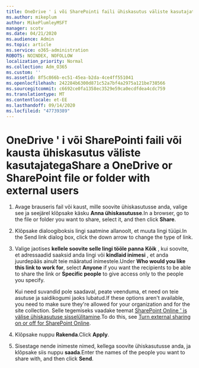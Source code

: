 ```yaml
---
title: OneDrive ' i või SharePointi faili ühiskasutus väliste kasutajatega
ms.author: mikeplum
author: MikePlumleyMSFT
manager: scotv
ms.date: 04/21/2020
ms.audience: Admin
ms.topic: article
ms.service: o365-administration
ROBOTS: NOINDEX, NOFOLLOW
localization_priority: Normal
ms.collection: Adm_O365
ms.custom: ''
ms.assetid: 8f5c866b-ec51-45ea-b2da-4ce4ff551041
ms.openlocfilehash: 242284b6300d871c52a7bf4a2975a121be738566
ms.sourcegitcommit: c6692ce0fa1358ec3529e59ca0ecdfdea4cdc759
ms.translationtype: MT
ms.contentlocale: et-EE
ms.lasthandoff: 09/14/2020
ms.locfileid: "47739389"
---
```

# <a name="share-a-onedrive-or-sharepoint-file-or-folder-with-external-users"></a><span data-ttu-id="c2a86-102">OneDrive ' i või SharePointi faili või kausta ühiskasutus väliste kasutajatega</span><span class="sxs-lookup"><span data-stu-id="c2a86-102">Share a OneDrive or SharePoint file or folder with external users</span></span>

1. <span data-ttu-id="c2a86-103">Avage brauseris fail või kaust, mille soovite ühiskasutusse anda, valige see ja seejärel klõpsake käsku **Anna ühiskasutusse**.</span><span class="sxs-lookup"><span data-stu-id="c2a86-103">In a browser, go to the file or folder you want to share, select it, and then click **Share**.</span></span>
    
2. <span data-ttu-id="c2a86-104">Klõpsake dialoogiboksis lingi saatmine allanoolt, et muuta lingi tüüpi.</span><span class="sxs-lookup"><span data-stu-id="c2a86-104">In the Send link dialog box, click the down arrow to change the type of link.</span></span>
    
3. <span data-ttu-id="c2a86-105">Valige jaotises **kellele soovite selle lingi tööle panna** **Kõik** , kui soovite, et adressaadid saaksid anda lingi või **kindlaid inimesi** , et anda juurdepääs ainult teie määratud inimestele.</span><span class="sxs-lookup"><span data-stu-id="c2a86-105">Under **Who would you like this link to work for**, select **Anyone** if you want the recipients to be able to share the link or **Specific people** to give access only to the people you specify.</span></span> 
    
    <span data-ttu-id="c2a86-106">Kui need suvandid pole saadaval, peate veenduma, et need on teie asutuse ja saidikogumi jaoks lubatud.</span><span class="sxs-lookup"><span data-stu-id="c2a86-106">If these options aren't available, you need to make sure they're allowed for your organization and for the site collection.</span></span> <span data-ttu-id="c2a86-107">Selle tegemiseks vaadake teemat [SharePoint Online ' is välise ühiskasutuse sisselülitamine](https://go.microsoft.com/fwlink/?linkid=866426).</span><span class="sxs-lookup"><span data-stu-id="c2a86-107">To do this, see [Turn external sharing on or off for SharePoint Online](https://go.microsoft.com/fwlink/?linkid=866426).</span></span>
    
4. <span data-ttu-id="c2a86-108">Klõpsake nuppu **Rakenda**.</span><span class="sxs-lookup"><span data-stu-id="c2a86-108">Click **Apply**.</span></span>
    
5. <span data-ttu-id="c2a86-109">Sisestage nende inimeste nimed, kellega soovite ühiskasutusse anda, ja klõpsake siis nuppu **saada**.</span><span class="sxs-lookup"><span data-stu-id="c2a86-109">Enter the names of the people you want to share with, and then click **Send**.</span></span>
    

